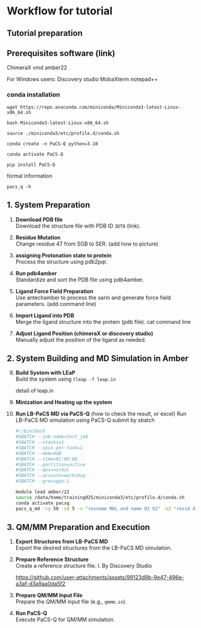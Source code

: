 # Workflow for tutorial

## Tutorial preparation

## Prerequisites software (link)
ChimeraX
vmd
amber22

For Windows users:
Discovery studio
MobaXterm
notepad++

### conda installation
`wget https://repo.anaconda.com/miniconda/Miniconda3-latest-Linux-x86_64.sh`

`bash Miniconda3-latest-Linux-x86_64.sh`

`source ./miniconda3/etc/profile.d/conda.sh`

`conda create -n PaCS-Q python=3.10`

`conda activate PaCS-Q`

`pip install PaCS-Q`

formal information

`pacs_q -h`


## 1. System Preparation

1. **Download PDB file**  
   Download the structure file with PDB ID `3DT8` (link).

2. **Residue Mutation**  
   Change residue 47 from SGB to SER. (add how to picture)

3. **assigning Protonation state to protein**  
   Process the structure using pdb2pqr.

4. **Run pdb4amber**  
   Standardize and sort the PDB file using pdb4amber.

5. **Ligand Force Field Preparation**  
   Use antechamber to process the sarin and generate force field parameters. (add command line)

6. **Import Ligand into PDB**  
   Merge the ligand structure into the protein (pdb file). cat command line

7. **Adjust Ligand Position (chimeraX or discovery studio)**  
   Manually adjust the position of the ligand as needed.

## 2. System Building and MD Simulation in Amber

8. **Build System with LEaP**  
   Build the system using `tleap -f leap.in`

   detail of leap.in

9. **Minization and Heating up the system**  


10. **Run LB-PaCS MD via PaCS-Q**  (how to check the result, or excel)
    Run LB-PaCS MD simulation using PaCS-Q
    submit by sbatch
    
      ```bash
      #!/bin/bash
      #SBATCH --job-name=test_job
      #SBATCH --ntasks=1
      #SBATCH --cpus-per-task=1
      #SBATCH --mem=4GB
      #SBATCH --time=01:00:00
      #SBATCH --partition=active       
      #SBATCH --qos=normal            
      #SBATCH --account=workshop       
      #SBATCH --gres=gpu:1             
      
      module load amber/22
      source /data/home/training025/miniconda3/etc/profile.d/conda.sh
      conda activate pacsq
      pacs_q_md -cy 50 -cd 5 -s "resname MOL and name O1 O2" -s2 "resid 43 and name OG"
      ```

## 3. QM/MM Preparation and Execution

1. **Export Structures from LB-PaCS MD**  
   Export the desired structures from the LB-PaCS MD simulation.

2. **Prepare Reference Structure**  
   Create a reference structure file.
   I. By Discovery Studio
   
   https://github.com/user-attachments/assets/99123d9b-9e47-496e-a3af-d3a9aa0da5f2



4. **Prepare QM/MM Input File**  
   Prepare the QM/MM input file (e.g., `qmmm.in`).

5. **Run PaCS-Q**  
   Execute PaCS-Q for QM/MM simulation.

